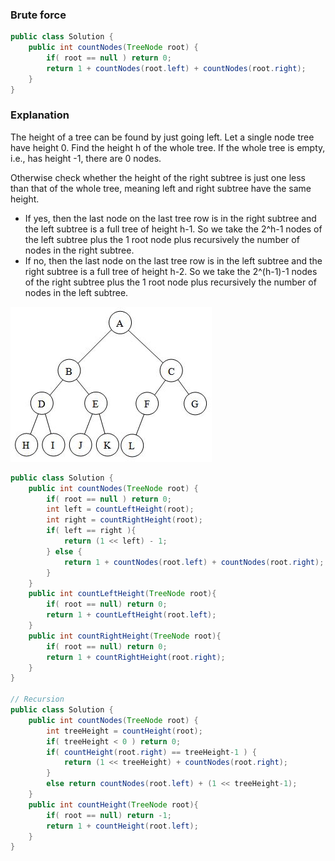 ### Brute force 
```java
public class Solution {
    public int countNodes(TreeNode root) {
        if( root == null ) return 0;
        return 1 + countNodes(root.left) + countNodes(root.right);
    }
}
```


### Explanation
The height of a tree can be found by just going left. Let a single node tree have height 0. Find the height h of the whole tree. If the whole tree is empty, i.e., has height -1, there are 0 nodes.

Otherwise check whether the height of the right subtree is just one less than that of the whole tree, meaning left and right subtree have the same height.

* If yes, then the last node on the last tree row is in the right subtree and the left subtree is a full tree of height h-1. So we take the 2^h-1 nodes of the left subtree plus the 1 root node plus recursively the number of nodes in the right subtree.
* If no, then the last node on the last tree row is in the left subtree and the right subtree is a full tree of height h-2. So we take the 2^(h-1)-1 nodes of the right subtree plus the 1 root node plus recursively the number of nodes in the left subtree.

![alt text](https://github.com/RagingPsyduck/Data-Structures-and-Algorithms-in-Java/blob/master/Binary%20Tree/Top-Down%26Bottom-Up/222.%20Count%20Complete%20Tree%20Nodes/CompleteBinary.jpg)

```java
public class Solution {
    public int countNodes(TreeNode root) {
        if( root == null ) return 0;
        int left = countLeftHeight(root);
        int right = countRightHeight(root);
        if( left == right ){
            return (1 << left) - 1;
        } else {
            return 1 + countNodes(root.left) + countNodes(root.right);
        }
    }
    public int countLeftHeight(TreeNode root){
        if( root == null) return 0;
        return 1 + countLeftHeight(root.left);
    }
    public int countRightHeight(TreeNode root){
        if( root == null) return 0;
        return 1 + countRightHeight(root.right);
    }
}

// Recursion 
public class Solution {
    public int countNodes(TreeNode root) {
        int treeHeight = countHeight(root);
        if( treeHeight < 0 ) return 0;
        if( countHeight(root.right) == treeHeight-1 ) {
            return (1 << treeHeight) + countNodes(root.right);
        }
        else return countNodes(root.left) + (1 << treeHeight-1);
    }
    public int countHeight(TreeNode root){
        if( root == null) return -1;
        return 1 + countHeight(root.left);
    }
}
```